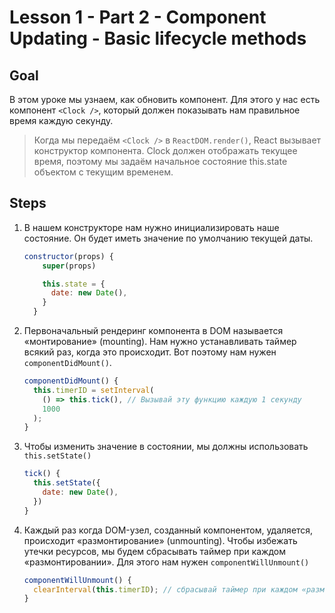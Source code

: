 # Lesson 1 - Part 2 - Component Updating - Basic lifecycle methods

## Goal

В этом уроке мы узнаем, как обновить компонент. Для этого у нас есть компонент `<Clock />`, который должен показывать нам правильное время каждую секунду.

> Когда мы передаём `<Clock />` в `ReactDOM.render()`, React вызывает конструктор компонента. Clock должен отображать текущее время, поэтому мы задаём начальное состояние this.state объектом с текущим временем.

## Steps

1. В нашем конструкторе нам нужно инициализировать наше состояние. Он будет иметь значение по умолчанию текущей даты.

    ```javascript
    constructor(props) {
        super(props)

        this.state = {
          date: new Date(),
        }
      }
    ```

2. Первоначальный рендеринг компонента в DOM называется «монтирование» (mounting). Нам нужно устанавливать таймер всякий раз, когда это происходит. Вот поэтому нам нужен `componentDidMount()`.

    ```javascript
    componentDidMount() {
      this.timerID = setInterval(
        () => this.tick(), // Вызывай эту функцию каждую 1 секунду
        1000
      );
    }
    ```

3. Чтобы изменить значение в состоянии, мы должны использовать `this.setState()`

    ```javascript
    tick() {
      this.setState({
        date: new Date(),
      })
    }
    ```

4. Каждый раз когда DOM-узел, созданный компонентом, удаляется, происходит «размонтирование» (unmounting). Чтобы избежать утечки ресурсов, мы будем сбрасывать таймер при каждом «размонтировании». Для этого нам нужен `componentWillUnmount()`

    ```javascript
    componentWillUnmount() {
      clearInterval(this.timerID); // сбрасывай таймер при каждом «размонтировании»
    }
    ```
